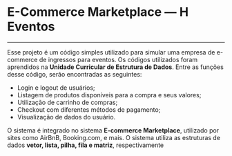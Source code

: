 # E-Commerce Marketplace — H Eventos
---
Esse projeto é um código simples utilizado para simular uma empresa de e-commerce de ingressos para eventos. Os códigos utilizados foram aprendidos na **Unidade Curricular de Estrutura de Dados**.
Entre as funções desse código, serão encontradas as seguintes:
- Login e logout de usuários;
- Listagem de produtos disponíveis para a compra e seus valores;
- Utilização de carrinho de compras;
- Checkout com diferentes métodos de pagamento;
- Visualização de dados do usuário.

O sistema é integrado no sistema **E-commerce Marketplace**, utilizado por sites como AirBnB, Booking.com, e mais. O sistema utiliza as estruturas de dados **vetor, lista, pilha, fila e matriz**, respectivamente

